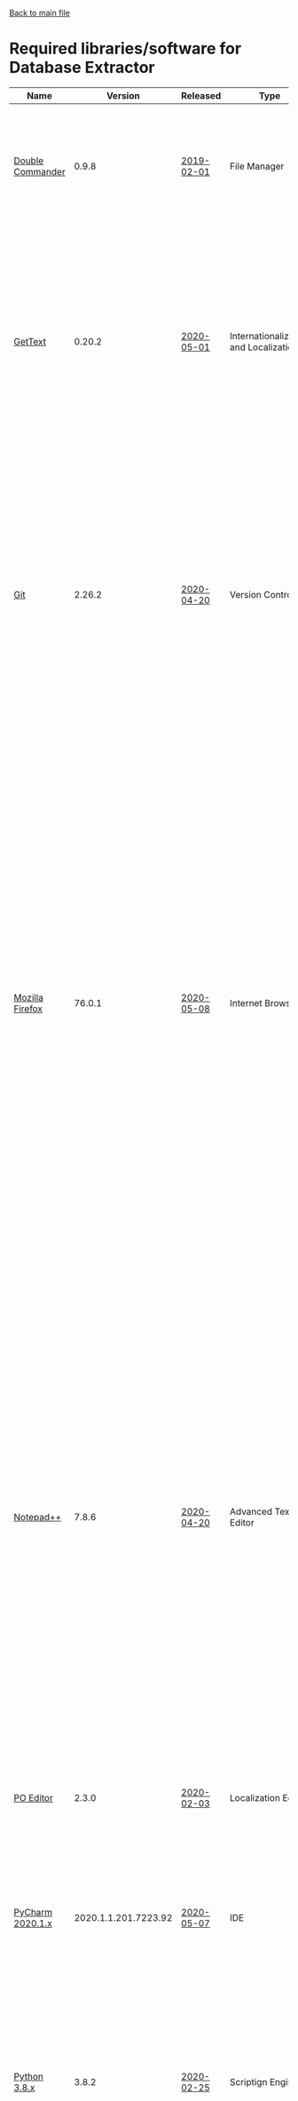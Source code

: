 

[Back to main file](README.md)

Required libraries/software for Database Extractor
==================================================

| Name                                                      | Version              | Released                                                                                                     | Type                                  | Importance                    | Platform                                                                                                                                                                                                                                                                                                                                                                                                                                                                                                                                                                                                                                                                                                                        | Description                                                                                                                                                                                                                                                                                                                                                                                                                                                                                                                                                                                                                                                                                                                                                           | No.  |
| --------------------------------------------------------- | -------------------- | ------------------------------------------------------------------------------------------------------------ | ------------------------------------- | ----------------------------- | ------------------------------------------------------------------------------------------------------------------------------------------------------------------------------------------------------------------------------------------------------------------------------------------------------------------------------------------------------------------------------------------------------------------------------------------------------------------------------------------------------------------------------------------------------------------------------------------------------------------------------------------------------------------------------------------------------------------------------- | --------------------------------------------------------------------------------------------------------------------------------------------------------------------------------------------------------------------------------------------------------------------------------------------------------------------------------------------------------------------------------------------------------------------------------------------------------------------------------------------------------------------------------------------------------------------------------------------------------------------------------------------------------------------------------------------------------------------------------------------------------------------- | ---- |
| [Double Commander](https://doublecmd.sourceforge.io/)     | 0.9.8                | [2019-02-01](https://sourceforge.net/projects/doublecmd/files/DC%20for%20Windows%2064%20bit/)                | File Manager                          | Optional (File Manager)       | [Windows 32-bit](http://sourceforge.net/projects/doublecmd/files/DC%20for%20Windows%2032%20bit/Double%20Commander%200.9.8%20beta/doublecmd-0.9.8.i386-win32.exe/download) and [Windows 32-bit ZIP](http://sourceforge.net/projects/doublecmd/files/DC%20for%20Windows%2032%20bit/Double%20Commander%200.9.8%20beta/doublecmd-0.9.8.i386-win32.zip/download) and [Windows 64-bit](http://sourceforge.net/projects/doublecmd/files/DC%20for%20Windows%2064%20bit/Double%20Commander%200.9.8%20beta/doublecmd-0.9.8.x86_64-win64.exe/download) and [Windows 64-bit ZIP](http://sourceforge.net/projects/doublecmd/files/DC%20for%20Windows%2064%20bit/Double%20Commander%200.9.8%20beta/doublecmd-0.9.8.x86_64-win64.zip/download) | Double Commander is an open source multi-platform two-panel orthodox file manager that is inspired by the Microsoft Windows-only Total Commander.                                                                                                                                                                                                                                                                                                                                                                                                                                                                                                                                                                                                                     | #1   |
| [GetText](https://www.gnu.org/software/gettext/)          | 0.20.2               | [2020-05-01](https://github.com/mlocati/gettext-iconv-windows/releases/)                                     | Internationalization and Localization | Optional (Multi-language)     | [Windows 32-bit](https://github.com/mlocati/gettext-iconv-windows/releases/download/v0.20.2-v1.16/gettext0.20.2-iconv1.16-shared-32.exe) and [Windows 32-bit ZIP](https://github.com/mlocati/gettext-iconv-windows/releases/download/v0.20.2-v1.16/gettext0.20.2-iconv1.16-shared-32.zip) and [Windows 64-bit](https://github.com/mlocati/gettext-iconv-windows/releases/download/v0.20.2-v1.16/gettext0.20.2-iconv1.16-shared-64.exe) and [Windows 64-bit ZIP](https://github.com/mlocati/gettext-iconv-windows/releases/download/v0.20.2-v1.16/gettext0.20.2-iconv1.16-shared-64.zip)                                                                                                                                         | In computing, gettext is an internationalization and localization (i18n) system commonly used for writing multilingual programs on Unix-like computer operating systems. The most commonly used implementation of gettext is GNU gettext,[citation needed] released by the GNU Project in 1995.                                                                                                                                                                                                                                                                                                                                                                                                                                                                       | #2   |
| [Git](https://git-scm.com/)                               | 2.26.2               | [2020-04-20](https://github.com/git-for-windows/git/releases/)                                               | Version Control                       | Required (Versioning)         | [Windows 32-bit](https://github.com/git-for-windows/git/releases/download/v2.26.2.windows.1/Git-2.26.2-32-bit.exe) and [Windows 32-bit Portable](https://github.com/git-for-windows/git/releases/download/v2.26.2.windows.1/PortableGit-2.26.2-32-bit.7z.exe) and [Windows 64-bit](https://github.com/git-for-windows/git/releases/download/v2.26.2.windows.1/Git-2.26.2-64-bit.exe) and [Windows 64-bit Portable](https://github.com/git-for-windows/git/releases/download/v2.26.2.windows.1/PortableGit-2.26.2-64-bit.7z.exe)                                                                                                                                                                                                 | Git is a version control system for tracking changes in computer files and coordinating work on those files among multiple people. It is primarily used for source code management in software development, but it can be used to keep track of changes in any set of files. As a distributed revision control system, it is aimed at speed, data integrity, and support for distributed, non-linear workflows.                                                                                                                                                                                                                                                                                                                                                       | #3   |
| [Mozilla Firefox](https://www.mozilla.org/en-US/firefox/) | 76.0.1               | [2020-05-08](https://wiki.mozilla.org/Release_Management/Calendar)                                           | Internet Browser                      | Optional (Internet Browser)   | [Windows 32-bit](https://download-installer.cdn.mozilla.net/pub/firefox/releases/76.0.1/win32-EME-free/en-US/Firefox%20Setup%2076.0.1.exe) and [Windows 64-bit](https://download-installer.cdn.mozilla.net/pub/firefox/releases/76.0.1/win64-EME-free/en-US/Firefox%20Setup%2076.0.1.exe)                                                                                                                                                                                                                                                                                                                                                                                                                                       | Mozilla Firefox (or simply Firefox) is a free and open-source web browser developed by The Mozilla Foundation and its subsidiary, Mozilla Corporation. Firefox is available for Windows, macOS, Linux, BSD, illumos and Solaris operating systems. Its sibling, Firefox for Android, is also available. Firefox uses the Gecko layout engine to render web pages, which implements current and anticipated web standards. In 2017, Firefox began incorporating new technology under the code name Quantum to promote parallelism and a more intuitive user interface. An additional version, Firefox for iOS, was released on November 12, 2015. Due to platform restrictions, it uses the WebKit layout engine instead of Gecko, as with all other iOS web browsers. | #4   |
| [Notepad++](https://notepad-plus-plus.org/)               | 7.8.6                | [2020-04-20](https://notepad-plus-plus.org/download/)                                                        | Advanced Text Editor                  | Optional Advanced Text Editor | [Windows 32-bit](https://notepad-plus-plus.org/repository/7.x/7.8.6/npp.7.8.6.Installer.exe) and [Windows 32-bit Portable](https://notepad-plus-plus.org/repository/7.x/7.8.6/npp.7.8.6.bin.7z) and [Windows 64-bit](https://notepad-plus-plus.org/repository/7.x/7.8.6/npp.7.8.6.Installer.x64.exe) and [Windows 64-bit Portable](https://notepad-plus-plus.org/repository/7.x/7.8.6/npp.7.8.6.bin.x64.7z)                                                                                                                                                                                                                                                                                                                     | Notepad++ is a free (as in `free speech` and also as in `free beer`) source code editor and Notepad replacement that supports several languages. Running in the MS Windows environment, its use is governed by GPL License. Based on the powerful editing component Scintilla, Notepad++ is written in C++ and uses pure Win32 API and STL which ensures a higher execution speed and smaller program size. By optimizing as many routines as possible without losing user friendliness, Notepad++ is trying to reduce the world carbon dioxide emissions. When using less CPU power, the PC can throttle down and reduce power consumption, resulting in a greener environment.                                                                                      | #5   |
| [PO Editor](https://poedit.net/)                          | 2.3.0                | [2020-02-03](https://poedit.net/download)                                                                    | Localization Editor                   | Optional (Translations)       | [Windows 32-bit](https://download.poedit.net/Poedit-2.3-setup.exe)                                                                                                                                                                                                                                                                                                                                                                                                                                                                                                                                                                                                                                                              | Free. Cross-platform. Open source. A developer platform for building all your apps.                                                                                                                                                                                                                                                                                                                                                                                                                                                                                                                                                                                                                                                                                   | #6   |
| [PyCharm 2020.1.x](https://www.jetbrains.com/pycharm/)    | 2020.1.1.201.7223.92 | [2020-05-07](https://www.jetbrains.com/pycharm/download/other.html)                                          | IDE                                   | Optional (Python IDE)         | [Community Windows](https://download.jetbrains.com/python/pycharm-community-2020.1.1.exe) and [Community Windows with Anaconda](https://download.jetbrains.com/python/pycharm-community-anaconda-2020.1.1.exe) and [Professional Windows](https://download.jetbrains.com/python/pycharm-professional-2020.1.1.exe) and [Professional Windows with Anaconda](https://download.jetbrains.com/python/pycharm-professional-anaconda-2020.1.1.exe)                                                                                                                                                                                                                                                                                   | The Python IDE for Professional Developers                                                                                                                                                                                                                                                                                                                                                                                                                                                                                                                                                                                                                                                                                                                            | #7   |
| [Python 3.8.x](https://www.python.org/)                   | 3.8.2                | [2020-02-25](https://docs.python.org/3.8/whatsnew/changelog.html)                                            | Scriptign Engine                      | Required (Programming)        | [Windows 32-bit](https://www.python.org/ftp/python/3.8.2/python-3.8.2.exe) and [Windows 32-bit Portable](https://www.python.org/ftp/python/3.8.2/python-3.8.2-embed-win32.zip) and [Windows 64-bit](https://www.python.org/ftp/python/3.8.2/python-3.8.2-amd64.exe) and [Windows 64-bit Portable](https://www.python.org/ftp/python/3.8.2/python-3.8.2-embed-amd64.zip) and [Windows Help File](https://www.python.org/ftp/python/3.8.2/python381.chm)                                                                                                                                                                                                                                                                          | Python is a programming language that lets you work quickly and integrate systems more effectively.                                                                                                                                                                                                                                                                                                                                                                                                                                                                                                                                                                                                                                                                   | #8   |
| [Sourcetree 3.3.x](https://www.sourcetreeapp.com/)        | 3.3.8                | [2020-01-08](https://product-downloads.atlassian.com/software/sourcetree/windows/ga/ReleaseNotes_3.3.6.html) | Git Client                            | Optional (visual git client)  | [Windows 64-bit](https://product-downloads.atlassian.com/software/sourcetree/windows/ga/SourceTreeSetup-3.3.8.exe)                                                                                                                                                                                                                                                                                                                                                                                                                                                                                                                                                                                                              | Sourcetree simplifies how you interact with your Git repositories so you can focus on coding. Visualize and manage your repositories through Sourcetree's simple Git GUI.                                                                                                                                                                                                                                                                                                                                                                                                                                                                                                                                                                                             | #9   |
| [Tree](http://mama.indstate.edu/users/ice/tree)           | 1.5.2.2              | [2009-02-09](http://mama.indstate.edu/users/ice/tree/changes.html)                                           | Utility                               | Optional                      | [Windows 32-bit](https://sourceforge.net/projects/gnuwin32/files/tree/1.5.2.2/tree-1.5.2.2-bin.zip/download)                                                                                                                                                                                                                                                                                                                                                                                                                                                                                                                                                                                                                    | Tree is a recursive directory listing program that produces a depth indented listing of files, which is colorized ala dircolors if the LS_COLORS environment variable is set and output is to tty.                                                                                                                                                                                                                                                                                                                                                                                                                                                                                                                                                                    | #10  |
